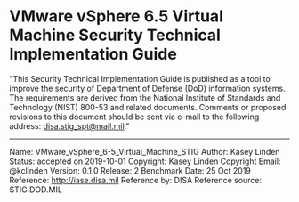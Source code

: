# VMware vSphere 6.5 Virtual Machine Security Technical Implementation Guide

"This Security Technical Implementation Guide is published as a tool to improve the security of Department of Defense (DoD) information systems. The requirements are derived from the National Institute of Standards and Technology (NIST) 800-53 and related documents. Comments or proposed revisions to this document should be sent via e-mail to the following address: disa.stig_spt@mail.mil."

---
Name: VMware_vSphere_6-5_Virtual_Machine_STIG
Author: Kasey Linden
Status: accepted on 2019-10-01
Copyright: Kasey Linden
Copyright Email: @kclinden
Version: 0.1.0
Release: 2 Benchmark Date: 25 Oct 2019
Reference: http://iase.disa.mil
Reference by: DISA
Reference source: STIG.DOD.MIL

